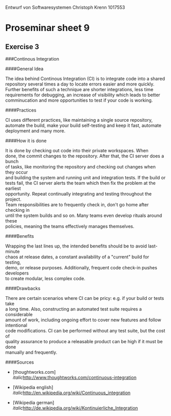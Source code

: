 Entwurf von Softwaresystemen
Christoph Krenn
1017553

Proseminar sheet 9
==================

Exercise 3
----------

###Continous Integration

####General Idea

The idea behind Continous Integration (CI) is to integrate code into a shared  
repository several times a day to locate errors easier and more quickly.  
Further benefits of such a technique are shorter integrations, less time  
requirements for debugging, an increase of visibility which leads to better  
comminucation and more opportunities to test if your code is working.

####Practices

CI uses different practices, like maintaining a single source repository,  
automate the build, make your build self-testing and keep it fast, automate  
deployment and many more. 

####How it is done

It is done by checking out code into their private workspaces. When  
done, the commit changes to the repository. After that, the CI server does a bunch  
of tasks, like monitoring the repository and checking out changes when they occur  
and building the system and running unit and integration tests. If the build or  
tests fail, the CI server alerts the team which then fix the problem at the earliest  
opportunity. Repeat continually integrating and testing throughout the project.  
Team responsibilities are to frequently check in, don't go home after checking in  
until the system builds and so on. Many teams even develop rituals around these  
policies, meaning the teams effectively manages themselves. 

####Benefits

Wrapping the last lines up, the intended benefits should be to avoid last-minute  
chaos at release dates, a constant availability of a "current" build for testing,  
demo, or release purposes. Additionally, frequent code check-in pushes developers  
to create modular, less complex code.

####Drawbacks

There are certain scenarios where CI can be pricy: e.g. if your build or tests take  
a long time. Also, constructing an automated test suite requires a considerable  
amount of work, including ongoing effort to cover new features and follow intentional  
code modifications. CI can be performed without any test suite, but the cost of  
quality assurance to produce a releasable product can be high if it must be done  
manually and frequently.

####Sources
* [thoughtworks.com]  
*italic*http://www.thoughtworks.com/continuous-integration

* [Wikipedia english]  
*italic*http://en.wikipedia.org/wiki/Continuous_integration

* [Wikipedia german]  
*italic*http://de.wikipedia.org/wiki/Kontinuierliche_Integration
